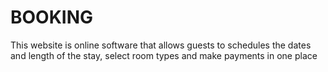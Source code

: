 # BOOKING
This website is online software that allows guests to schedules the dates and length of the stay, select room types and make payments in one place
